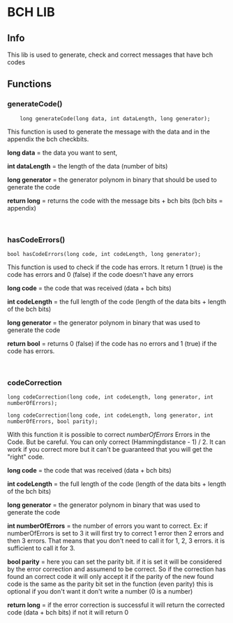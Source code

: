 # BCH LIB

## Info
This lib  is used to generate, check and correct messages that have bch codes


## Functions

### generateCode()
```
    long generateCode(long data, int dataLength, long generator);
```
This function is used to generate the message with the data and in the appendix the bch checkbits.

__long data__ = the data you want to sent,

__int dataLength__ = the length of the data (number of bits)

__long generator__ = the generator polynom in binary that should be used to generate the code

__return long__ = returns the code with the message bits + bch bits (bch bits = appendix)

<br>

### hasCodeErrors()
```
bool hasCodeErrors(long code, int codeLength, long generator);
```
This function is used to check if the code has errors. It return 1 (true) is the code has errors and 0 (false) if the code doesn't have any errors

__long code__ = the code that was received (data + bch bits)

__int codeLength__ = the full length of the code (length of the data bits + length of the bch bits)

__long generator__ = the generator polynom in binary that was used to generate the code

__return bool__ = returns 0 (false) if the code has no errors and 1 (true) if the code has errors.

<br>

### codeCorrection
```
long codeCorrection(long code, int codeLength, long generator, int numberOfErrors);

long codeCorrection(long code, int codeLength, long generator, int numberOfErrors, bool parity);
```
With this function it is possible to correct _numberOfErrors_ Errors in the Code.
But be careful. You can only correct (Hammingdistance - 1) / 2.
It can work if you correct more but it can't be guaranteed that you will get the "right" code.

__long code__ = the code that was received (data + bch bits)

__int codeLength__ = the full length of the code (length of the data bits + length of the bch bits)

__long generator__ = the generator polynom in binary that was used to generate the code

__int numberOfErrors__ = the number of errors you want to correct. Ex: if numberOfErrors is set to 3 it will first try to correct 1 error then 2 errors and then 3 errors. That means that you don't need to call it for 1, 2, 3 errors. it is sufficient to call it for 3. 

__bool parity__ = here you can set the parity bit. if it is set it will be considered by the error correction and assumend to be correct. So if the correction has found an correct code it will only accept it if the parity of the new found code is the same as the parity bit set in the function (even parity)
this is optional if you don't want it don't write a number (0 is a number)

__return long__ = if the error correction is successful it will return the corrected code (data + bch bits) if not it will return 0